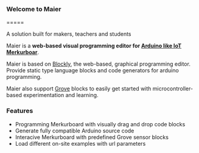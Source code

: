 ### Welcome to Maier
=====

A solution built for makers, teachers and students 



Maier is a **web-based visual programming editor for [Arduino like IoT Merkurboar](http://www.arduino.cc/)**.

Maier is based on [Blockly](http://code.google.com/p/blockly/), the web-based, graphical programming editor. Provide static type language blocks and code generators for arduino programming.

Maier also support [Grove](http://www.seeedstudio.com/wiki/GROVE_System) blocks to easily get started with microcontroller-based experimentation and learning.


### Features

* Programming Merkurboard with visually drag and drop code blocks
* Generate fully compatible Arduino source code
* Interacive Merkurboard with predefined Grove sensor blocks
* Load different on-site examples with url parameters

